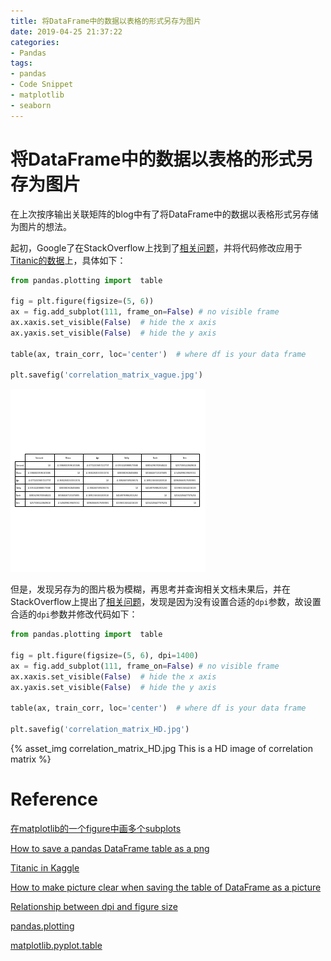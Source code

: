 ```yaml
---
title: 将DataFrame中的数据以表格的形式另存为图片
date: 2019-04-25 21:37:22
categories:
- Pandas
tags:
- pandas
- Code Snippet
- matplotlib
- seaborn
---
```


# 将DataFrame中的数据以表格的形式另存为图片

在上次按序输出关联矩阵的blog中有了将DataFrame中的数据以表格形式另存储为图片的想法。

起初，Google了在StackOverflow上找到了[相关问题](<https://stackoverflow.com/questions/35634238/how-to-save-a-pandas-dataframe-table-as-a-png>)，并将代码修改应用于[Titanic的数据](<https://www.kaggle.com/c/titanic>)上，具体如下：

```python
from pandas.plotting import  table

fig = plt.figure(figsize=(5, 6))
ax = fig.add_subplot(111, frame_on=False) # no visible frame
ax.xaxis.set_visible(False)  # hide the x axis
ax.yaxis.set_visible(False)  # hide the y axis

table(ax, train_corr, loc='center')  # where df is your data frame

plt.savefig('correlation_matrix_vague.jpg')
```

![This is a vague pic](将DataFrame中的数据以表格的形式另存为图片/correlation_matrix_vague.jpg)



但是，发现另存为的图片极为模糊，再思考并查询相关文档未果后，并在StackOverflow上提出了[相关问题](<https://stackoverflow.com/questions/55813270/how-to-make-picture-clear-when-saving-the-table-of-dataframe-as-a-picture>)，发现是因为没有设置合适的`dpi`参数，故设置合适的`dpi`参数并修改代码如下：

```python
from pandas.plotting import  table

fig = plt.figure(figsize=(5, 6), dpi=1400)
ax = fig.add_subplot(111, frame_on=False) # no visible frame
ax.xaxis.set_visible(False)  # hide the x axis
ax.yaxis.set_visible(False)  # hide the y axis

table(ax, train_corr, loc='center')  # where df is your data frame

plt.savefig('correlation_matrix_HD.jpg')
```

{% asset_img correlation_matrix_HD.jpg This is a HD image of correlation matrix %}



# Reference

[在matplotlib的一个figure中画多个subplots]([https://bovenpeng.github.io/2019/04/22/%E5%9C%A8matplotlib%E7%9A%84%E4%B8%80%E4%B8%AAfigure%E4%B8%AD%E7%94%BB%E5%A4%9A%E4%B8%AAsubplots/](https://bovenpeng.github.io/2019/04/22/在matplotlib的一个figure中画多个subplots/))

[How to save a pandas DataFrame table as a png](https://stackoverflow.com/questions/35634238/how-to-save-a-pandas-dataframe-table-as-a-png)

[Titanic in Kaggle](https://www.kaggle.com/c/titanic)

[How to make picture clear when saving the table of DataFrame as a picture](https://stackoverflow.com/questions/55813270/how-to-make-picture-clear-when-saving-the-table-of-dataframe-as-a-picture)

[Relationship between dpi and figure size](https://stackoverflow.com/questions/47633546/relationship-between-dpi-and-figure-size)

[pandas.plotting](<https://pandas.pydata.org/pandas-docs/stable/user_guide/visualization.html#plotting-tools>)

[matplotlib.pyplot.table](<https://matplotlib.org/api/_as_gen/matplotlib.pyplot.table.html?highlight=table#matplotlib.pyplot.table>)

